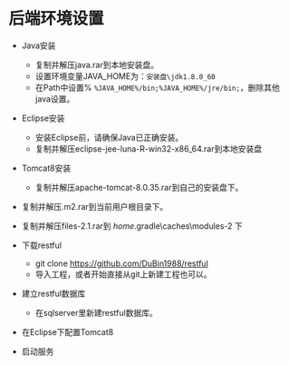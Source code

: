 # 后端环境设置

- Java安装
  * 复制并解压java.rar到本地安装盘。
  * 设置环境变量JAVA_HOME为：`安装盘\jdk1.8.0_60`
  * 在Path中设置% `%JAVA_HOME%/bin;%JAVA_HOME%/jre/bin;`，删除其他java设置。

- Eclipse安装
  * 安装Eclipse前，请确保Java已正确安装。
  * 复制并解压eclipse-jee-luna-R-win32-x86_64.rar到本地安装盘

- Tomcat8安装
  * 复制并解压apache-tomcat-8.0.35.rar到自己的安装盘下。

- 复制并解压.m2.rar到当前用户根目录下。

- 复制并解压files-2.1.rar到 $home$\.gradle\caches\modules-2 下

- 下载restful
  * git clone https://github.com/DuBin1988/restful
  * 导入工程，或者开始直接从git上新建工程也可以。

- 建立restful数据库
  * 在sqlserver里新建restful数据库。

- 在Eclipse下配置Tomcat8

- 启动服务
